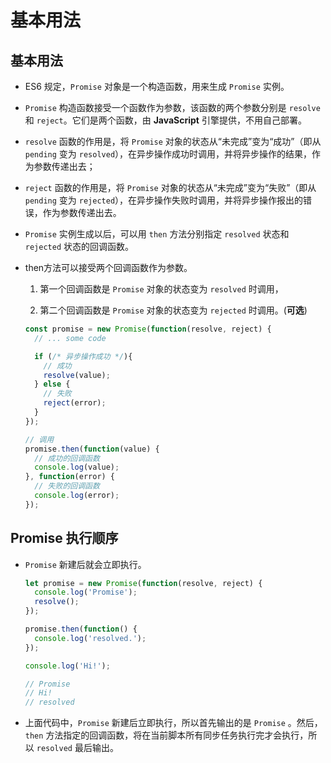 # 基本用法

## 基本用法

*   ES6 规定，`Promise` 对象是一个构造函数，用来生成 `Promise` 实例。

*   `Promise` 构造函数接受一个函数作为参数，该函数的两个参数分别是 `resolve` 和 `reject`。它们是两个函数，由 **JavaScript** 引擎提供，不用自己部署。

*   `resolve` 函数的作用是，将 `Promise` 对象的状态从“未完成”变为“成功”（即从 `pending` 变为 `resolved`），在异步操作成功时调用，并将异步操作的结果，作为参数传递出去；

*   `reject` 函数的作用是，将 `Promise` 对象的状态从“未完成”变为“失败”（即从 `pending` 变为 `rejected`），在异步操作失败时调用，并将异步操作报出的错误，作为参数传递出去。

*   `Promise` 实例生成以后，可以用 `then` 方法分别指定 `resolved` 状态和 `rejected` 状态的回调函数。

*   then方法可以接受两个回调函数作为参数。

    1.  第一个回调函数是 `Promise` 对象的状态变为 `resolved` 时调用，

    2.  第二个回调函数是 `Promise` 对象的状态变为 `rejected` 时调用。(**可选**)

    ```javascript
    const promise = new Promise(function(resolve, reject) {
      // ... some code

      if (/* 异步操作成功 */){
        // 成功
        resolve(value);
      } else {
        // 失败
        reject(error);
      }
    });

    // 调用
    promise.then(function(value) {
      // 成功的回调函数
      console.log(value);
    }, function(error) {
      // 失败的回调函数
      console.log(error);
    });
    ```

## Promise 执行顺序

*   `Promise` 新建后就会立即执行。

    ```javascript
    let promise = new Promise(function(resolve, reject) {
      console.log('Promise');
      resolve();
    });

    promise.then(function() {
      console.log('resolved.');
    });

    console.log('Hi!');

    // Promise
    // Hi!
    // resolved
    ```

*   上面代码中，`Promise` 新建后立即执行，所以首先输出的是 `Promise` 。然后，`then` 方法指定的回调函数，将在当前脚本所有同步任务执行完才会执行，所以 `resolved` 最后输出。
